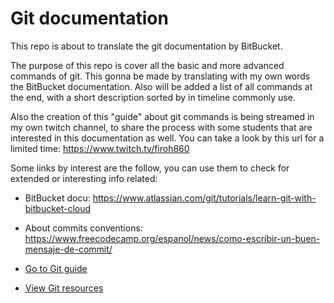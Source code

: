 # Git documentation

This repo is about to translate the git documentation by BitBucket.

The purpose of this repo is cover all the basic and more advanced commands of git.
This gonna be made by translating with my own words the BitBucket documentation.
Also will be added a list of all commands at the end, with a short description sorted by in timeline commonly use.

Also the creation of this "guide" about git commands is being streamed in my own twitch channel, to share the process with some students that are interested in this documentation as well.
You can take a look by this url for a limited time:
https://www.twitch.tv/firoh860

Some links by interest are the follow, you can use them to check for extended or interesting info related:

- BitBucket docu:
https://www.atlassian.com/git/tutorials/learn-git-with-bitbucket-cloud

- About commits conventions:
https://www.freecodecamp.org/espanol/news/como-escribir-un-buen-mensaje-de-commit/


- [Go to Git guide](Git.md) 
- [View Git resources](resources.md)
